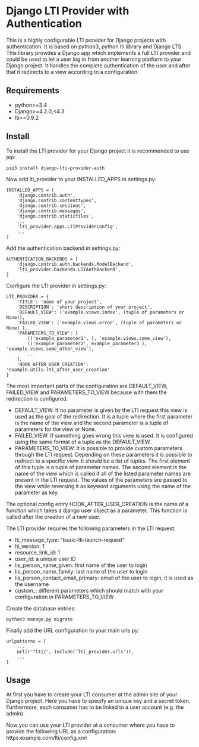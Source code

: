 # Django LTI Provider with Authentication
This is a highly configurable LTI provider for Django projects with authentication. 
It is based on python3, python lti library and Django LTS. This library provides a 
Django app which implements a full LTI provider and could be used to let a user log in 
from another learning platform to your Django project. It handles the complete authentication 
of the user and after that it redirects to a view according to a configuration.

## Requirements
* python>=3.4
* Django>=4.2.0,<4.3
* lti>=0.9.2

## Install
To install the LTI provider for your Django project it is recommended to use pip:

```
pip3 install django-lti-provider-auth
```

Now add lti_provider to your INSTALLED_APPS in settings.py:

```
INSTALLED_APPS = (
    'django.contrib.auth',
    'django.contrib.contenttypes',
    'django.contrib.sessions',
    'django.contrib.messages',
    'django.contrib.staticfiles',
    ...
    'lti_provider.apps.LTIProviderConfig',
    ...
)
```

Add the authentication backend in settings.py:

```
AUTHENTICATION_BACKENDS = [
    'django.contrib.auth.backends.ModelBackend',
    'lti_provider.backends.LTIAuthBackend',
]
```

Configure the LTI provider in settings.py:

```
LTI_PROVIDER = {
    'TITLE': 'name of your project',
    'DESCRIPTION': 'short description of your project',
    'DEFAULT_VIEW': ('example.views.index', (tuple of parameters or None)),
    'FAILED_VIEW': ('example.views.error', (tuple of parameters or None) ),
    'PARAMETERS_TO_VIEW': [
        (('example_parameter1', ), 'example.views.some_view'),
        (('example_parameter2', example_parameter3 ), 'example.views.some_other_view'),
        ...
    ],
    'HOOK_AFTER_USER_CREATION': 'example.utils.lti_after_user_creation'
}
```

The most important parts of the configuration are DEFAULT_VIEW, FAILED_VIEW and PARAMETERS_TO_VIEW because with them the redirection is configured.

* DEFAULT_VIEW: If no parameter is given by the LTI request this view is used as the goal of the redirection. It is a tuple where the first parameter is the name of the view and the second parameter is a tuple of parameters for the view or None.
* FAILED_VIEW: If something goes wrong this view is used. It is configured using the same format of a tuple as the DEFAULT_VIEW.
* PARAMETERS_TO_VIEW: It is possible to provide custom parameters through the LTI request. Depending on these parameters it is possible to redirect to a specific view. It should be a list of tuples. The first element of this tuple is a tuple of parameter names. The second element is the name of the view which is called if all of the listed parameter names are present in the LTI request. The values of the parameters are passed to the view while reversing it as keyword arguments using the name of the parameter as key.

The optional config entry HOOK_AFTER_USER_CREATION is the name of a function which takes a django user object as a parameter. This function is called after the creation of a new user.

The LTI provider requires the following parameters in the LTI request:

* lti_message_type: "basic-lti-launch-request"
* lti_version: 1
* resource_link_id: 1
* user_id: a unique user ID
* lis_person_name_given: first name of the user to login
* lis_person_name_family: last name of the user to login
* lis_person_contact_email_primary: email of the user to login, it is used as the username
* custom_<your custom parameter>: different parameters which should match with your configuration in PARAMETERS_TO_VIEW

Create the database entries:

```
python3 manage.py migrate
```

Finally add the URL configuration to your main urls.py:

```
urlpatterns = [
    ...
    url(r'^lti/', include('lti_provider.urls')),
    ...
]
```

## Usage
At first you have to create your LTI consumer at the admin site of your Django project. Here you have to specify an unique key and a secret token. Furthermore, each consumer has to be linked to a user account (e.g. the admin).

Now you can use your LTI provider at a consumer where you have to provide the following URL as a configuration: https:example.com/lti/config.xml
